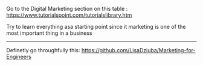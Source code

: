 Go to the Digital Marketing section on this table : https://www.tutorialspoint.com/tutorialslibrary.htm

Try to learn everything asa  starting point since it marketing is one of the most important thing in a business


----

Definetly go throughfully this: https://github.com/LisaDziuba/Marketing-for-Engineers
